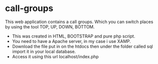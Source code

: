 # call-groups

This web application contains a call groups. 
Which you can switch places by using the tool TOP, UP, DOWN, BOTTOM.

* This was created in HTML, BOOTSTRAP and pure php script.
* You need to have a Apache server, in my case i use XAMP.
* Download the file put in on the htdocs then under the folder called sql import it in your local database.
* Access it using this url localhost/index.php
